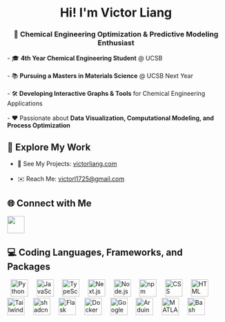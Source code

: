 <h1 align="center"> Hi! I'm Victor Liang </h1>

<h3 align="center"> 🧪 Chemical Engineering Optimization & Predictive Modeling Enthusiast </h3>
- 🎓 <strong>4th Year Chemical Engineering Student</strong> @ UCSB&nbsp; <br><br>
- 📚 <strong>Pursuing a Masters in Materials Science</strong> @ UCSB Next Year&nbsp; <br><br>
- 🛠 <strong>Developing Interactive Graphs & Tools</strong> for Chemical Engineering Applications&nbsp; <br><br>
- ❤️ Passionate about <strong>Data Visualization, Computational Modeling, and Process Optimization</strong>&nbsp;

## 🔗 Explore My Work&nbsp;&nbsp;
- 🚀 See My Projects: [victorliang.com](https://victorliang.com/)&nbsp; <br><br>
- ✉️ Reach Me: [victorl1725@gmail.com](mailto:victorl1725@gmail.com)&nbsp;&nbsp;

## 🌐 Connect with Me  
<a href="https://www.linkedin.com/in/victor-liang-567238231/">
  <img src="https://encrypted-tbn0.gstatic.com/images?q=tbn:ANd9GcRokEYt0yyh6uNDKL8uksVLlhZ35laKNQgZ9g&s" width="40" height="40">
</a>

## 💻 Coding Languages, Frameworks, and Packages&nbsp;&nbsp;
<p align="left">
  <img src="https://cdn.jsdelivr.net/gh/devicons/devicon/icons/python/python-original.svg" title="Python" width="40" height="40"/>&nbsp;&nbsp;
  <img src="https://cdn.jsdelivr.net/gh/devicons/devicon/icons/javascript/javascript-original.svg" title="JavaScript" width="40" height="40"/>&nbsp;&nbsp;
  <img src="https://cdn.jsdelivr.net/gh/devicons/devicon/icons/typescript/typescript-original.svg" title="TypeScript" width="40" height="40"/>&nbsp;&nbsp;
  <img src="https://cdn.jsdelivr.net/gh/devicons/devicon/icons/nextjs/nextjs-original.svg" title="Next.js" width="40" height="40"/>&nbsp;&nbsp;
  <img src="https://cdn.jsdelivr.net/gh/devicons/devicon/icons/nodejs/nodejs-original.svg" title="Node.js" width="40" height="40"/>&nbsp;&nbsp;
  <img src="https://cdn.jsdelivr.net/gh/devicons/devicon/icons/npm/npm-original-wordmark.svg" title="npm" width="40" height="40"/>&nbsp;&nbsp;
  <img src="https://cdn.jsdelivr.net/gh/devicons/devicon/icons/css3/css3-original.svg" title="CSS" width="40" height="40"/>&nbsp;&nbsp;
  <img src="https://cdn.jsdelivr.net/gh/devicons/devicon/icons/html5/html5-original.svg" title="HTML" width="40" height="40"/>&nbsp;&nbsp;
  <img src="https://cdn.jsdelivr.net/gh/devicons/devicon@latest/icons/tailwindcss/tailwindcss-original.svg" title="Tailwind CSS" width="40" height="40"/>&nbsp;&nbsp;
  <img src="https://raw.githubusercontent.com/marwin1991/profile-technology-icons/refs/heads/main/icons/shadcn_ui.png" title="shadcn/ui" width="40" height="40"/>&nbsp;&nbsp;
  <img src="https://cdn.jsdelivr.net/gh/devicons/devicon/icons/flask/flask-original.svg" title="Flask" width="40" height="40"/>&nbsp;&nbsp;
  <img src="https://cdn.jsdelivr.net/gh/devicons/devicon/icons/docker/docker-original.svg" title="Docker" width="40" height="40"/>&nbsp;&nbsp;
  <img src="https://cdn.simpleicons.org/googlecloud/4285F4" title="Google Cloud" width="40" height="40"/>&nbsp;&nbsp;
  <img src="https://upload.wikimedia.org/wikipedia/commons/8/87/Arduino_Logo.svg" title="Arduino" width="40" height="40"/>&nbsp;&nbsp;
  <img src="https://upload.wikimedia.org/wikipedia/commons/2/21/Matlab_Logo.png" title="MATLAB" width="40" height="40"/>&nbsp;&nbsp;
  <img src="https://upload.wikimedia.org/wikipedia/commons/8/82/Gnu-bash-logo.svg" title="Bash" width="40" height="40"/>&nbsp;&nbsp;
</p>&nbsp;
